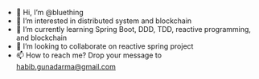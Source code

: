 - 👋 Hi, I’m @bluething
- 👀 I’m interested in distributed system and blockchain
- 🌱 I’m currently learning Spring Boot, DDD, TDD,  reactive programming, and blockchain
- 💞️ I’m looking to collaborate on reactive spring project
- 📫 How to reach me? Drop your message to habib.gunadarma@gmail.com

<!---
bluething/bluething is a ✨ special ✨ repository because its `README.md` (this file) appears on your GitHub profile.
You can click the Preview link to take a look at your changes.
--->
